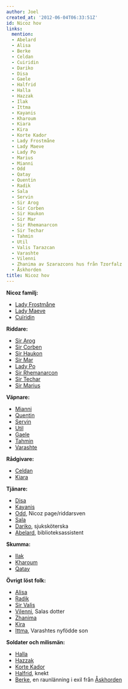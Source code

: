 ```yaml
---
author: Joel
created_at: '2012-06-04T06:33:51Z'
id: Nicoz hov
links:
  mention:
  - Abelard
  - Alisa
  - Berke
  - Celdan
  - Cuiridin
  - Dariko
  - Disa
  - Gaele
  - Halfrid
  - Halla
  - Hazzak
  - Ilak
  - Ittma
  - Kayanis
  - Kharoum
  - Kiara
  - Kira
  - Korte Kador
  - Lady Frostmåne
  - Lady Maeve
  - Lady Po
  - Marius
  - Mianni
  - Odd
  - Qatay
  - Quentin
  - Radik
  - Sala
  - Servin
  - Sir Arog
  - Sir Corben
  - Sir Haukon
  - Sir Mar
  - Sir Rhemanarcon
  - Sir Techar
  - Tahmin
  - Util
  - Valis Tarazcan
  - Varashte
  - Vilenni
  - Zhanima av Szarazcons hus från Tzorfalz
  - Åskhorden
title: Nicoz hov
---
```


**Nicoz familj:**

-   [Lady Frostmåne]
-   [Lady Maeve]
-   [Cuïridin]

**Riddare:**

-   [Sir Arog]
-   [Sir Corben]
-   [Sir Haukon]
-   [Sir Mar]
-   [Lady Po]
-   [Sir Rhemanarcon]
-   [Sir Techar]
-   [Sir Marius]

**Väpnare:**

-   [Mianni]
-   [Quentin]
-   [Servin]
-   [Util]
-   [Gaele]
-   [Tahmin]
-   [Varashte]

**Rådgivare:**

-   [Celdan]
-   [Kiara]

**Tjänare:**

-   [Disa]
-   [Kayanis]
-   [Odd], Nicoz page/riddarsven
-   [Sala]
-   [Dariko], sjuksköterska
-   [Abelard], biblioteksassistent

**Skumma:**

-   [Ilak]
-   [Kharoum]
-   [Qatay]

**Övrigt löst folk:**

-   [Alisa]
-   [Radik]
-   [Sir Valis]
-   [Vilenni], Salas dotter
-   [Zhanima]
-   [Kira]
-   [Ittma], Varashtes nyfödde son

**Soldater och milismän:**

-   [Halla]
-   [Hazzak]
-   [Korte Kador]
-   [Halfrid], knekt
-   [Berke], en raunlänning i exil från [Åskhorden]

  [Lady Frostmåne]: Lady_Frostmåne
  [Lady Maeve]: Lady_Maeve
  [Cuïridin]: Cuiridin
  [Sir Arog]: Sir_Arog
  [Sir Corben]: Sir_Corben
  [Sir Haukon]: Sir_Haukon
  [Sir Mar]: Sir_Mar
  [Lady Po]: Lady_Po
  [Sir Rhemanarcon]: Sir_Rhemanarcon
  [Sir Techar]: Sir_Techar
  [Sir Marius]: Marius
  [Mianni]: Mianni
  [Quentin]: Quentin
  [Servin]: Servin
  [Util]: Util
  [Gaele]: Gaele
  [Tahmin]: Tahmin
  [Varashte]: Varashte
  [Celdan]: Celdan
  [Kiara]: Kiara
  [Disa]: Disa
  [Kayanis]: Kayanis
  [Odd]: Odd
  [Sala]: Sala
  [Dariko]: Dariko
  [Abelard]: Abelard
  [Ilak]: Ilak
  [Kharoum]: Kharoum
  [Qatay]: Qatay
  [Alisa]: Alisa
  [Radik]: Radik
  [Sir Valis]: Valis_Tarazcan
  [Vilenni]: Vilenni
  [Zhanima]: Zhanima_av_Szarazcons_hus_från_Tzorfalz
  [Kira]: Kira
  [Ittma]: Ittma
  [Halla]: Halla
  [Hazzak]: Hazzak
  [Korte Kador]: Korte_Kador
  [Halfrid]: Halfrid
  [Berke]: Berke
  [Åskhorden]: Åskhorden
